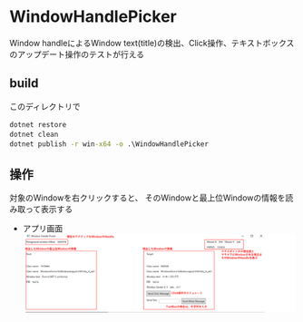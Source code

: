 # WindowHandlePicker

Window handleによるWindow text(title)の検出、Click操作、テキストボックスのアップデート操作のテストが行える

## build

このディレクトリで

```bat
dotnet restore
dotnet clean
dotnet publish -r win-x64 -o .\WindowHandlePicker
```

## 操作

対象のWindowを右クリックすると、
そのWindowと最上位Windowの情報を読み取って表示する

- アプリ画面
![](./picture/2021-10-29-16-48-15.png)